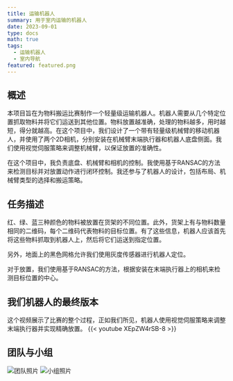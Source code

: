 ```yaml
---
title: 运输机器人
summary: 用于室内运输的机器人
date: 2023-09-01
type: docs
math: true
tags:
  - 运输机器人
  - 室内导航
featured: featured.png
---
```


## 概述
本项目旨在为物料搬运比赛制作一个轻量级运输机器人。机器人需要从几个特定位置抓取物料并将它们运送到其他位置。物料放置越准确，处理的物料越多，用时越短，得分就越高。在这个项目中，我们设计了一个带有轻量级机械臂的移动机器人，并使用了两个2D相机，分别安装在机械臂末端执行器和机器人底盘侧面。我们使用视觉伺服策略来调整机械臂，以保证放置的准确性。

在这个项目中，我负责底盘、机械臂和相机的控制。我使用基于RANSAC的方法来检测目标并对放置动作进行闭环控制。我还参与了机器人的设计，包括布局、机械臂类型的选择和搬运策略。

## 任务描述
红、绿、蓝三种颜色的物料被放置在货架的不同位置。此外，货架上有与物料数量相同的二维码，每个二维码代表物料的目标位置。有了这些信息，机器人应该首先将这些物料抓取到机器人上，然后将它们运送到指定位置。

另外，地面上的黑色网格允许我们使用灰度传感器进行机器人定位。

对于放置，我们使用基于RANSAC的方法，根据安装在末端执行器上的相机来检测目标位置的中心。

## 我们机器人的最终版本
这个视频展示了比赛的整个过程，正如我们所见，机器人使用视觉伺服策略来调整末端执行器并实现精确放置。
{{< youtube XEpZW4rSB-8 >}}

## 团队与小组
![团队照片](/media/projects/transport-robot/Team.jpg "团队")
![小组照片](/media/projects/transport-robot/Large_Team.jpg "小组")

<!--more-->
